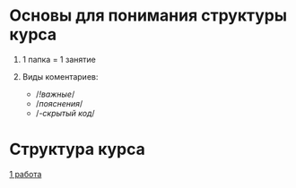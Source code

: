 # Основы для понимания структуры курса
1.  1 папка = 1 занятие

2.  Виды коментариев:
    + /*!важные*/
    + /*пояснения*/
    + /*-скрытый код*/
    
# Cтруктура курса
[1 работа](https://github.com/VipBender/JavaScript/tree/master/1js)